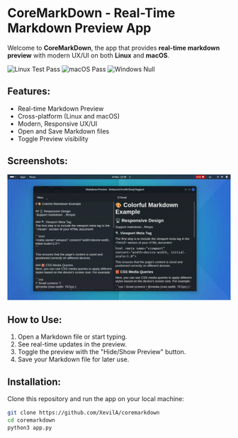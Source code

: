 # CoreMarkDown - Real-Time Markdown Preview App

Welcome to **CoreMarkDown**, the app that provides **real-time markdown preview** with modern UX/UI on both **Linux** and **macOS**.

![Linux Test Pass](https://img.shields.io/badge/Linux-Test%20Pass-green)
![macOS Pass](https://img.shields.io/badge/macOS-Pass-green)
![Windows Null](https://img.shields.io/badge/Windows-Not%20Tested-gray)

## Features:
- Real-time Markdown Preview
- Cross-platform (Linux and macOS)
- Modern, Responsive UX/UI
- Open and Save Markdown files
- Toggle Preview visibility

## Screenshots:

![Screenshot](coremarkdown.gif)

## How to Use:
1. Open a Markdown file or start typing.
2. See real-time updates in the preview.
3. Toggle the preview with the "Hide/Show Preview" button.
4. Save your Markdown file for later use.

## Installation:

Clone this repository and run the app on your local machine:

```bash
git clone https://github.com/XevilA/coremarkdown
cd coremarkdown
python3 app.py

